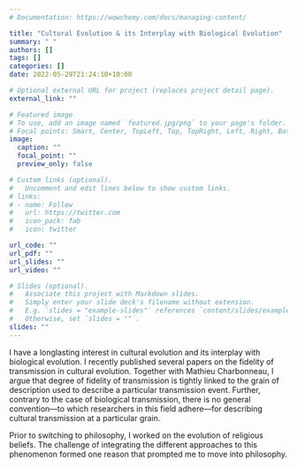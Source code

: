 ```yaml
---
# Documentation: https://wowchemy.com/docs/managing-content/

title: "Cultural Evolution & its Interplay with Biological Evolution"
summary: " "
authors: []
tags: []
categories: []
date: 2022-05-29T21:24:10+10:00

# Optional external URL for project (replaces project detail page).
external_link: ""

# Featured image
# To use, add an image named `featured.jpg/png` to your page's folder.
# Focal points: Smart, Center, TopLeft, Top, TopRight, Left, Right, BottomLeft, Bottom, BottomRight.
image:
  caption: ""
  focal_point: ""
  preview_only: false

# Custom links (optional).
#   Uncomment and edit lines below to show custom links.
# links:
# - name: Follow
#   url: https://twitter.com
#   icon_pack: fab
#   icon: twitter

url_code: ""
url_pdf: ""
url_slides: ""
url_video: ""

# Slides (optional).
#   Associate this project with Markdown slides.
#   Simply enter your slide deck's filename without extension.
#   E.g. `slides = "example-slides"` references `content/slides/example-slides.md`.
#   Otherwise, set `slides = ""`.
slides: ""
---
```

I have a longlasting interest in cultural evolution and its interplay with biological evolution. I recently published several papers on the fidelity of transmission in cultural evolution. Together with Mathieu Charbonneau, I argue that degree of fidelity of transmission is tightly linked to the grain of description used to describe a particular transmission event. Further, contrary to the case of biological transmission, there is no general convention—to which researchers in this field adhere—for describing cultural transmission at a particular grain.

Prior to switching to philosophy, I worked on the evolution of religious beliefs. The challenge of integrating the different approaches to this phenomenon formed one reason that prompted me to move into philosophy.